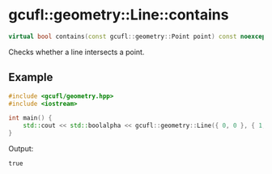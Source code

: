 # gcufl::geometry::Line::contains
```cpp
virtual bool contains(const gcufl::geometry::Point point) const noexcept;
```
Checks whether a line intersects a point.
## Example
```cpp
#include <gcufl/geometry.hpp>
#include <iostream>

int main() {
	std::cout << std::boolalpha << gcufl::geometry::Line({ 0, 0 }, { 1, 1 }).contains({ 5, 5 }) << '\n';
}
```
Output:
```
true
```
